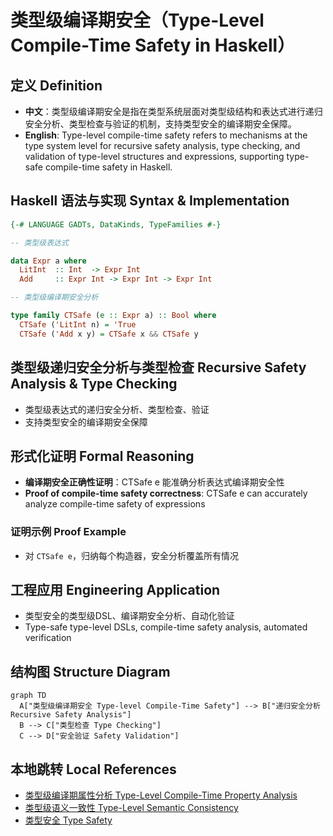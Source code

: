 # 类型级编译期安全（Type-Level Compile-Time Safety in Haskell）

## 定义 Definition

- **中文**：类型级编译期安全是指在类型系统层面对类型级结构和表达式进行递归安全分析、类型检查与验证的机制，支持类型安全的编译期安全保障。
- **English**: Type-level compile-time safety refers to mechanisms at the type system level for recursive safety analysis, type checking, and validation of type-level structures and expressions, supporting type-safe compile-time safety in Haskell.

## Haskell 语法与实现 Syntax & Implementation

```haskell
{-# LANGUAGE GADTs, DataKinds, TypeFamilies #-}

-- 类型级表达式

data Expr a where
  LitInt  :: Int  -> Expr Int
  Add     :: Expr Int -> Expr Int -> Expr Int

-- 类型级编译期安全分析

type family CTSafe (e :: Expr a) :: Bool where
  CTSafe ('LitInt n) = 'True
  CTSafe ('Add x y) = CTSafe x && CTSafe y
```

## 类型级递归安全分析与类型检查 Recursive Safety Analysis & Type Checking

- 类型级表达式的递归安全分析、类型检查、验证
- 支持类型安全的编译期安全保障

## 形式化证明 Formal Reasoning

- **编译期安全正确性证明**：CTSafe e 能准确分析表达式编译期安全性
- **Proof of compile-time safety correctness**: CTSafe e can accurately analyze compile-time safety of expressions

### 证明示例 Proof Example

- 对 `CTSafe e`，归纳每个构造器，安全分析覆盖所有情况

## 工程应用 Engineering Application

- 类型安全的类型级DSL、编译期安全分析、自动化验证
- Type-safe type-level DSLs, compile-time safety analysis, automated verification

## 结构图 Structure Diagram

```mermaid
graph TD
  A["类型级编译期安全 Type-level Compile-Time Safety"] --> B["递归安全分析 Recursive Safety Analysis"]
  B --> C["类型检查 Type Checking"]
  C --> D["安全验证 Safety Validation"]
```

## 本地跳转 Local References

- [类型级编译期属性分析 Type-Level Compile-Time Property Analysis](../119-Type-Level-Compile-Time-Property-Analysis/01-Type-Level-Compile-Time-Property-Analysis-in-Haskell.md)
- [类型级语义一致性 Type-Level Semantic Consistency](../122-Type-Level-Semantic-Consistency/01-Type-Level-Semantic-Consistency-in-Haskell.md)
- [类型安全 Type Safety](../14-Type-Safety/01-Type-Safety-in-Haskell.md)
